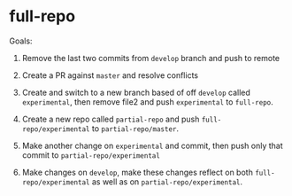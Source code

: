 
# full-repo

Goals:

1. Remove the last two commits from `develop` branch and push to remote

2. Create a PR against `master` and resolve conflicts

3. Create and switch to a new branch based of off `develop` called `experimental`, then remove file2 and push `experimental` to `full-repo`.

4. Create a new repo called `partial-repo` and push `full-repo/experimental` to `partial-repo/master`.

5. Make another change on `experimental` and commit, then push only that commit to `partial-repo/experimental`

6. Make changes on `develop`, make these changes reflect on both `full-repo/experimental` as well as on `partial-repo/experimental`.
